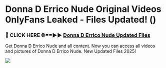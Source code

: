 # Donna D Errico Nude Original Videos 0nlyFans Leaked - Files Updated! ()

<h3>🔴 CLICK HERE 🌐==►► <a href="https://tinyurl.com/2p9ay9w9" rel="nofollow">Donna D Errico Nude Updated Files</a></h3>

Get Donna D Errico Nude and all content. Now you can access all videos and pictures of Donna D Errico Nude. New Updated Files 2025!

[![](https://i.imgur.com/KQgVmj3.gif)](https://tinyurl.com/2p9ay9w9)
